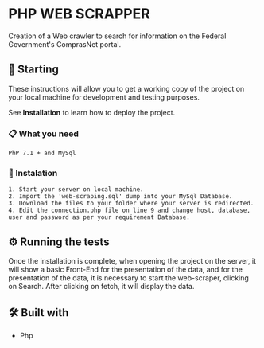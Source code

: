 # PHP WEB SCRAPPER

Creation of a Web crawler to search for information on the Federal Government's ComprasNet portal.

## 🚀 Starting

These instructions will allow you to get a working copy of the project on your local machine for development and testing purposes.

See **Installation** to learn how to deploy the project.

### 📋 What you need

```
PhP 7.1 + and MySql
```

### 🔧 Instalation

```
1. Start your server on local machine.
2. Import the 'web-scraping.sql' dump into your MySql Database.
3. Download the files to your folder where your server is redirected.
4. Edit the connection.php file on line 9 and change host, database, user and password as per your requirement Database.
```

## ⚙ Running the tests

Once the installation is complete, when opening the project on the server, it will show a basic Front-End for the presentation of the data, and for the presentation of the data, it is necessary to start the web-scraper, clicking on Search. After clicking on fetch, it will display the data.

## 🛠 Built with

* Php
